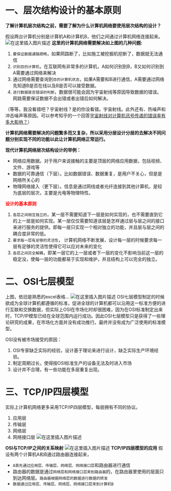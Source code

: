 # 一、层次结构设计的基本原则

**了解计算机层次结构之前，需要了解为什么计算机网络要使用层次结构的设计？**

假设两台计算机分别是计算机A和计算机B，他们之间通过计算机网络连接起来。
![在这里插入图片描述](https://img-blog.csdnimg.cn/20200920174855597.png?x-oss-process=image/watermark,type_ZmFuZ3poZW5naGVpdGk,shadow_10,text_aHR0cHM6Ly9ibG9nLmNzZG4ubmV0L3dhbmtjbg==,size_16,color_FFFFFF,t_70#pic_center)
**这里的计算机网络需要解决如上图的几种问题:**
1. `要保证数据通路顺畅`，如果网路断了，比如施工被挖掘机挖断了，数据就无法通信
2. `识别目的计算机`，在互联网有非常多的计算机，A如何识别到B，B又如何识别到A需要通过网络来解决
3. 通过网络需要查询到`目的计算机状态`，如果A需要和B进行通信，A需要通过网络先知道B是否在线以及B是否可以接受数据。
4. `进行数据是否错误的判断`，数据很可能会因为宇宙射线等原因导致数据的错误。网路需要保证数据不会出错或者出错后如何解决。

（等等，我没看错吧？宇宙射线？是的你没看错。宇宙射线。此外还有、热噪声和冲击噪声等原因。可以参考知乎的一个回答[宇宙射线对计算机讯号传递的错误率有多大影响？](https://www.zhihu.com/question/30743975)）

**计算机网络需要解决的问题繁多而又复杂，所以采用分层设计分层的去解决不同问题分别实现不同的功能以此让计算机网络正常运行。**

**现代计算机网络层次结构设计的举例：**
- 网络应用数据。对于用户来说接触的主要是顶层的网络应用数据，包括视频、文件、游戏等
- 数据的可靠通信（下层）。比如数据错误、数据重复，是用户不关心，但是是网络所关心的
- 物理网络接入（更下层）。信息是通过网线或者光纤连接到其他计算机，是较为底层的层次，主要是光电等物理特性。

<b><font color='red'>设计的基本原则</font></b>
1. `各层之间相互独立的`，某一层不需要知道下一层是如何实现的，也不需要直到它的上一层是如何实现。某一层仅仅需要知道该层是怎样通过层与层之间的接口来进行服务的提供。即每一层只实现一个相对独立的功能，并且层与层之间的耦合度非常的低。
2. `要求每一层有足够的灵活性`， 计算机网络不断发展，设计每一层的时候要求每一层有足够的灵活性使得它可以应对未来的变化
3. `各层之间完全解耦`，即某一层它的上一层或者下一层的变化不影响当前这一层的稳定没，使每一层的功能都易于实现和维护，并且结构上可以完全的独立。

# 二、OSI七层模型
上图，依旧是熟悉的excel表格...
![在这里插入图片描述](https://img-blog.csdnimg.cn/20200920204959213.png?x-oss-process=image/watermark,type_ZmFuZ3poZW5naGVpdGk,shadow_10,text_aHR0cHM6Ly9ibG9nLmNzZG4ubmV0L3dhbmtjbg==,size_16,color_FFFFFF,t_70#pic_center)
OSI七层模型制定的时候欲成为全球计算机都遵循的标准，促进全球的计算机都可以沿用这一标准方便的进行互联和交换数据，但实际上OSI在市场化时却很困难，因为在OSI标准制定出来时，TCP/IP模型已经在全球范围内运行成功。因此OSI七层模型只是获得了一些理论研究的成果，在市场化方面并没有成功推行。最终并没有成为广泛使用的标准模型。

OSI没有被市场接受的原因：
1. OSI专家缺乏实际的经验，设计基于理论来进行设计，缺乏实际生产环境经验。
2. 制定周期过长，使得按OSI标准生产的设备无法及时进入市场
3. 设计并不合理，有一些功能在多层重复出现。

# 三、TCP/IP四层模型
实际上计算机网络更多采用TCP/IP四层模型，每层拥有不同的协议。
1. 应用层  
2. 传输层
3. 网络层
4. 网络接口层 
![在这里插入图片描述](https://img-blog.csdnimg.cn/20200920212508358.png?x-oss-process=image/watermark,type_ZmFuZ3poZW5naGVpdGk,shadow_10,text_aHR0cHM6Ly9ibG9nLmNzZG4ubmV0L3dhbmtjbg==,size_16,color_FFFFFF,t_70#pic_center)

**OSI与TCP/IP之间的关系映射**
![在这里插入图片描述](https://img-blog.csdnimg.cn/20200920210444481.png?x-oss-process=image/watermark,type_ZmFuZ3poZW5naGVpdGk,shadow_10,text_aHR0cHM6Ly9ibG9nLmNzZG4ubmV0L3dhbmtjbg==,size_16,color_FFFFFF,t_70#pic_center)
**TCP/IP四层模型的应用**
假设有两个计算机A和B通过路由器连接起来，
- `A首先通过应用层、传输层、网络层、网络接口层`和路由器进行通信
- 路由器的数据是通过`网络层和网络接口层来到路由器`的，在路由器里使用的层面只到达网络层。`路由器根据网络层的数据进行数据的转发`
- `数据通过应用层、传输层、网络层、网络接口层来到计算机B`